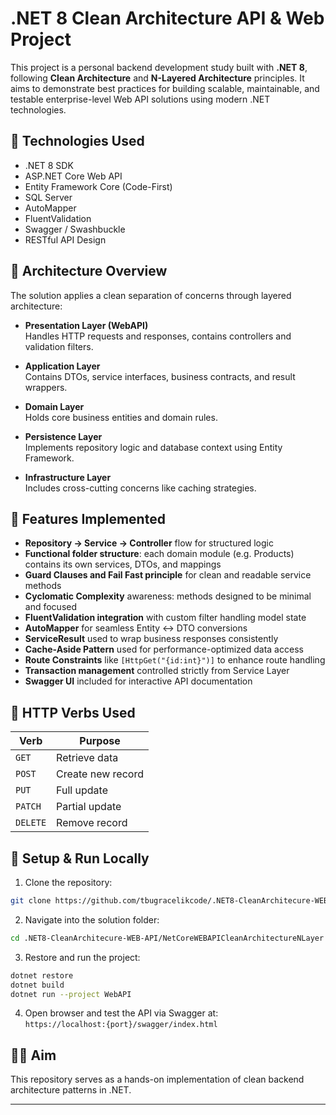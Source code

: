 # .NET 8 Clean Architecture API & Web Project

This project is a personal backend development study built with **.NET 8**, following **Clean Architecture** and **N-Layered Architecture** principles. It aims to demonstrate best practices for building scalable, maintainable, and testable enterprise-level Web API solutions using modern .NET technologies.

## 🧱 Technologies Used

- .NET 8 SDK
- ASP.NET Core Web API
- Entity Framework Core (Code-First)
- SQL Server
- AutoMapper
- FluentValidation
- Swagger / Swashbuckle
- RESTful API Design

## 🧠 Architecture Overview

The solution applies a clean separation of concerns through layered architecture:

- **Presentation Layer (WebAPI)**  
  Handles HTTP requests and responses, contains controllers and validation filters.

- **Application Layer**  
  Contains DTOs, service interfaces, business contracts, and result wrappers.

- **Domain Layer**  
  Holds core business entities and domain rules.

- **Persistence Layer**  
  Implements repository logic and database context using Entity Framework.

- **Infrastructure Layer**  
  Includes cross-cutting concerns like caching strategies.

## 🚀 Features Implemented

- **Repository → Service → Controller** flow for structured logic
- **Functional folder structure**: each domain module (e.g. Products) contains its own services, DTOs, and mappings
- **Guard Clauses and Fail Fast principle** for clean and readable service methods
- **Cyclomatic Complexity** awareness: methods designed to be minimal and focused
- **FluentValidation integration** with custom filter handling model state
- **AutoMapper** for seamless Entity ↔ DTO conversions
- **ServiceResult<T>** used to wrap business responses consistently
- **Cache-Aside Pattern** used for performance-optimized data access
- **Route Constraints** like `[HttpGet("{id:int}")]` to enhance route handling
- **Transaction management** controlled strictly from Service Layer
- **Swagger UI** included for interactive API documentation

## 🧾 HTTP Verbs Used

| Verb      | Purpose                   |
|-----------|---------------------------|
| `GET`     | Retrieve data             |
| `POST`    | Create new record         |
| `PUT`     | Full update               |
| `PATCH`   | Partial update            |
| `DELETE`  | Remove record             |



## 🧪 Setup & Run Locally

1. Clone the repository:

```bash
git clone https://github.com/tbugracelikcode/.NET8-CleanArchitecure-WEB-API.git
```

2. Navigate into the solution folder:

```bash
cd .NET8-CleanArchitecure-WEB-API/NetCoreWEBAPICleanArchitectureNLayer
```

3. Restore and run the project:

```bash
dotnet restore
dotnet build
dotnet run --project WebAPI
```

4. Open browser and test the API via Swagger at:  
`https://localhost:{port}/swagger/index.html`

## 👨‍💻 Aim

This repository serves as a hands-on implementation of clean backend architecture patterns in .NET.

---

